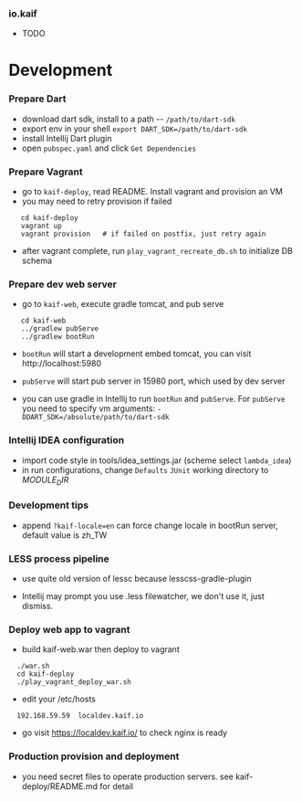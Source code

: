 ### io.kaif

 * TODO

# Development

### Prepare Dart

 * download dart sdk, install to a path -- `/path/to/dart-sdk`
 * export env in your shell `export DART_SDK=/path/to/dart-sdk`
 * install Intellij Dart plugin
 * open `pubspec.yaml` and click `Get Dependencies`

### Prepare Vagrant

 * go to `kaif-deploy`, read README. Install vagrant and provision an VM
 * you may need to retry provision if failed

```
   cd kaif-deploy
   vagrant up
   vagrant provision   # if failed on postfix, just retry again
```

 * after vagrant complete, run `play_vagrant_recreate_db.sh` to initialize
   DB schema

### Prepare dev web server

 * go to `kaif-web`, execute gradle tomcat, and pub serve

```
   cd kaif-web
   ../gradlew pubServe
   ../gradlew bootRun
```

 * `bootRun` will start a development embed tomcat, you can visit
   http://localhost:5980

 * `pubServe` will start pub server in 15980 port, which used by dev server

 * you can use gradle in Intellij to run `bootRun` and `pubServe`. For `pubServe`
   you need to specify vm arguments: `-DDART_SDK=/absolute/path/to/dart-sdk`

### Intellij IDEA configuration

 * import code style in tools/idea_settings.jar (scheme select `lambda_idea`)
 * in run configurations, change `Defaults` `JUnit` working directory to $MODULE_DIR$

### Development tips

 * append `?kaif-locale=en` can force change locale in bootRun server, default
   value is zh_TW

### LESS process pipeline

 * use quite old version of lessc because lesscss-gradle-plugin

 * Intellij may prompt you use .less filewatcher, we don't use it, just dismiss.

### Deploy web app to vagrant

 * build kaif-web.war then deploy to vagrant

```
  ./war.sh
  cd kaif-deploy
  ./play_vagrant_deploy_war.sh
```

 * edit your /etc/hosts

```
  192.168.59.59  localdev.kaif.io
```

 * go visit https://localdev.kaif.io/ to check nginx is ready

### Production provision and deployment

 * you need secret files to operate production servers. see kaif-deploy/README.md for detail